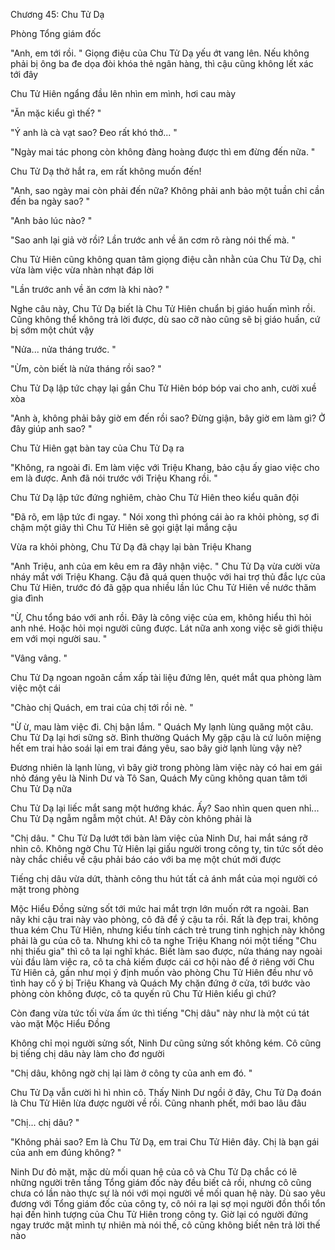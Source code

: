 




Chương 45: Chu Tử Dạ


Phòng Tổng giám đốc

"Anh, em tới rồi. " Giọng điệu của Chu Tử Dạ yếu ớt vang lên. Nếu không phải bị ông ba đe dọa đòi khóa thẻ ngân hàng, thì cậu cũng không lết xác tới đây

Chu Tử Hiên ngẩng đầu lên nhìn em mình, hơi cau mày

"Ăn mặc kiểu gì thế? "

"Ý anh là cà vạt sao? Đeo rất khó thở... "

"Ngày mai tác phong còn không đàng hoàng được thì em đừng đến nữa. "

Chu Tử Dạ thở hắt ra, em rất không muốn đến!

"Anh, sao ngày mai còn phải đến nữa? Không phải anh bảo một tuần chỉ cần đến ba ngày sao? "

"Anh bảo lúc nào? "

"Sao anh lại giả vờ rồi? Lần trước anh về ăn cơm rõ ràng nói thế mà. "

Chu Tử Hiên cũng không quan tâm giọng điệu cằn nhằn của Chu Tử Dạ, chỉ vừa làm việc vừa nhàn nhạt đáp lời

"Lần trước anh về ăn cơm là khi nào? "

Nghe câu này, Chu Tử Dạ biết là Chu Tử Hiên chuẩn bị giáo huấn mình rồi. Cũng không thể không trả lời được, dù sao cỡ nào cũng sẽ bị giáo huấn, cứ bị sớm một chút vậy



"Nửa... nửa tháng trước. "

"Ừm, còn biết là nửa tháng rồi sao? "

Chu Tử Dạ lập tức chạy lại gần Chu Tử Hiên bóp bóp vai cho anh, cười xuề xòa

"Anh à, không phải bây giờ em đến rồi sao? Đừng giận, bây giờ em làm gì? Ở đây giúp anh sao? "

Chu Tử Hiên gạt bàn tay của Chu Tử Dạ ra

"Không, ra ngoài đi. Em làm việc với Triệu Khang, bảo cậu ấy giao việc cho em là được. Anh đã nói trước với Triệu Khang rồi. "

Chu Tử Dạ lập tức đứng nghiêm, chào Chu Tử Hiên theo kiểu quân đội

"Đã rõ, em lập tức đi ngay. " Nói xong thì phóng cái ào ra khỏi phòng, sợ đi chậm một giây thì Chu Tử Hiên sẽ gọi giật lại mắng cậu

Vừa ra khỏi phòng, Chu Tử Dạ đã chạy lại bàn Triệu Khang

"Anh Triệu, anh của em kêu em ra đây nhận việc. " Chu Tử Dạ vừa cười vừa nháy mắt với Triệu Khang. Cậu đã quá quen thuộc với hai trợ thủ đắc lực của Chu Tử Hiên, trước đó đã gặp qua nhiều lần lúc Chu Tử Hiên về nước thăm gia đình

"Ừ, Chu tổng báo với anh rồi. Đây là công việc của em, không hiểu thì hỏi anh nhé. Hoặc hỏi mọi người cũng được. Lát nữa anh xong việc sẽ giới thiệu em với mọi người sau. "

"Vâng vâng. "

Chu Tử Dạ ngoan ngoãn cầm xấp tài liệu đứng lên, quét mắt qua phòng làm việc một cái

"Chào chị Quách, em trai của chị tới rồi nè. "



"Ừ ừ, mau làm việc đi. Chị bận lắm. " Quách My lạnh lùng quăng một câu. Chu Tử Dạ lại hơi sững sờ. Bình thường Quách My gặp cậu là cứ luôn miệng hết em trai hảo soái lại em trai đáng yêu, sao bây giờ lạnh lùng vậy nè?

Đương nhiên là lạnh lùng, vì bây giờ trong phòng làm việc này có hai em gái nhỏ đáng yêu là Ninh Dư và Tô San, Quách My cũng không quan tâm tới Chu Tử Dạ nữa

Chu Tử Dạ lại liếc mắt sang một hướng khác. Ấy? Sao nhìn quen quen nhỉ... Chu Tử Dạ ngẫm ngẫm một chút. A! Đây còn không phải là

"Chị dâu. " Chu Tử Dạ lướt tới bàn làm việc của Ninh Dư, hai mắt sáng rỡ nhìn cô. Không ngờ Chu Tử Hiên lại giấu người trong công ty, tin tức sốt dẻo này chắc chiều về cậu phải báo cáo với ba mẹ một chút mới được

Tiếng chị dâu vừa dứt, thành công thu hút tất cả ánh mắt của mọi người có mặt trong phòng

Mộc Hiểu Đồng sửng sốt tới mức hai mắt trợn lớn muốn rớt ra ngoài. Ban nãy khi cậu trai này vào phòng, cô đã để ý cậu ta rồi. Rất là đẹp trai, không thua kém Chu Tử Hiên, nhưng kiểu tính cách trẻ trung tinh nghịch này không phải là gu của cô ta. Nhưng khi cô ta nghe Triệu Khang nói một tiếng "Chu nhị thiếu gia" thì cô ta lại nghĩ khác. Biết làm sao được, nửa tháng nay ngoài vùi đầu làm việc ra, cô ta chả kiếm được cái cơ hội nào để ở riêng với Chu Tử Hiên cả, gần như mọi ý định muốn vào phòng Chu Tử Hiên đều như vô tình hay cố ý bị Triệu Khang và Quách My chặn đứng ở cửa, tới bước vào phòng còn không được, cô ta quyến rũ Chu Tử Hiên kiểu gì chứ?

Còn đang vừa tức tối vừa ấm ức thì tiếng "Chị dâu" này như là một cú tát vào mặt Mộc Hiểu Đồng

Không chỉ mọi người sửng sốt, Ninh Dư cũng sửng sốt không kém. Cô cũng bị tiếng chị dâu này làm cho đơ người

"Chị dâu, không ngờ chị lại làm ở công ty của anh em đó. "

Chu Tử Dạ vẫn cười hì hì nhìn cô. Thấy Ninh Dư ngồi ở đây, Chu Tử Dạ đoán là Chu Tử Hiên lừa được người về rồi. Cũng nhanh phết, mới bao lâu đâu

"Chị... chị dâu? "

"Không phải sao? Em là Chu Tử Dạ, em trai Chu Tử Hiên đây. Chị là bạn gái của anh em đúng không? "

Ninh Dư đỏ mặt, mặc dù mối quan hệ của cô và Chu Tử Dạ chắc có lẽ những người trên tầng Tổng giám đốc này đều biết cả rồi, nhưng cô cũng chưa có lần nào thực sự là nói với mọi người về mối quan hệ này. Dù sao yêu đương với Tổng giám đốc của công ty, cô nói ra lại sợ mọi người đồn thổi tổn hại đến hình tượng của Chu Tử Hiên trong công ty. Giờ lại có người đứng ngay trước mặt mình tự nhiên mà nói thế, cô cũng không biết nên trả lời thế nào




